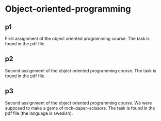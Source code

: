 # Object-oriented-programming

## p1
First assignment of the object oriented programming course. The task is found in the pdf file.

## p2
Second assignment of the object oriented programming course. The task is found in the pdf file.

## p3
Second assignment of the object oriented programming course. We were supposed to make a game of rock–paper–scissors.
The task is found in the pdf file (the language is swedish). 

